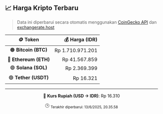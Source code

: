 

<!-- HARGA_KRIPTO -->
## 📈 Harga Kripto Terbaru

> Data ini diperbarui secara otomatis menggunakan [CoinGecko API](https://www.coingecko.com/) dan [exchangerate.host](https://exchangerate.host/)

<div align="center">

| 🪙 Token | 💰 Harga (IDR) |
|:------:|---------------:|
| 🟠 **Bitcoin (BTC)**   | Rp 1.710.971.201 |
| 🔵 **Ethereum (ETH)**  | Rp 41.567.859 |
| 🟣 **Solana (SOL)**    | Rp 2.369.399 |
| 🟢 **Tether (USDT)**   | Rp 16.321 |

---

💱 **Kurs Rupiah (USD → IDR)**: Rp 16.310

🕒 <sub>Terakhir diperbarui: 13/6/2025, 20.35.58</sub>

</div>
<!-- /HARGA_KRIPTO -->